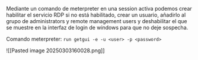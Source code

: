 Mediante un comando de meterpreter en una session activa podemos crear habilitar el servicio RDP si no está habilitado, crear un usuario, añadirlo al grupo de administrators y remote management users y deshabilitar el que se muestre en la interfaz de login de windows para que no deje sospecha.

Comando meterpreter:
`run getgui -e -u <user> -p <password>`

![[Pasted image 20250303160028.png]]
